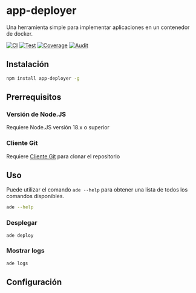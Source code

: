 # app-deployer
Una herramienta simple para implementar aplicaciones en un contenedor de docker.

[![CI](https://github.com/sumor-cloud/app-deployer/actions/workflows/ci.yml/badge.svg)](https://github.com/sumor-cloud/app-deployer/actions/workflows/ci.yml)
[![Test](https://github.com/sumor-cloud/app-deployer/actions/workflows/ut.yml/badge.svg)](https://github.com/sumor-cloud/app-deployer/actions/workflows/ut.yml)
[![Coverage](https://github.com/sumor-cloud/app-deployer/actions/workflows/coverage.yml/badge.svg)](https://github.com/sumor-cloud/app-deployer/actions/workflows/coverage.yml)
[![Audit](https://github.com/sumor-cloud/app-deployer/actions/workflows/audit.yml/badge.svg)](https://github.com/sumor-cloud/app-deployer/actions/workflows/audit.yml)

## Instalación
```bash
npm install app-deployer -g
```

## Prerrequisitos

### Versión de Node.JS
Requiere Node.JS versión 18.x o superior

### Cliente Git
Requiere [Cliente Git](https://git-scm.com/) para clonar el repositorio
## Uso

Puede utilizar el comando `ade --help` para obtener una lista de todos los comandos disponibles.
```bash
ade --help
```

### Desplegar

```bash
ade deploy
```

### Mostrar logs

```bash
ade logs
```

## Configuración